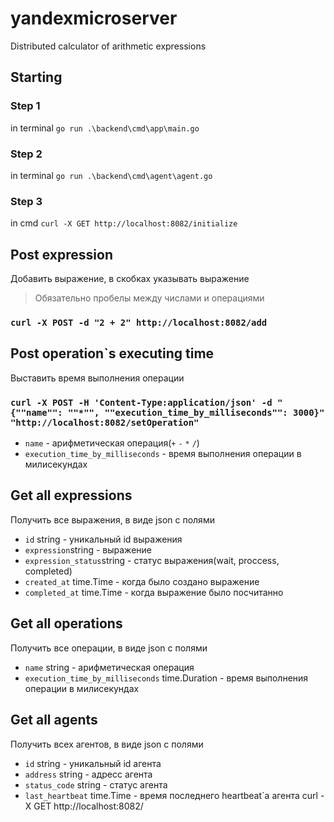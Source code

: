 # yandexmicroserver
 Distributed calculator of arithmetic expressions

 ## Starting
  ### Step 1 
   in terminal 
   `go run .\backend\cmd\app\main.go` 
  ### Step 2
  in terminal
   `go run .\backend\cmd\agent\agent.go` 
  ### Step 3
   in cmd
   `curl -X GET http://localhost:8082/initialize`
 ## Post expression
 Добавить выражение, в скобках указывать выражение
 > Обязательно пробелы между числами и операциями  
 ### `curl -X POST -d "2 + 2" http://localhost:8082/add` 
 ## Post operation`s executing time 
 Выставить время выполнения операции
 ### `curl -X POST -H 'Content-Type:application/json' -d "{""name"": ""*"", ""execution_time_by_milliseconds"": 3000}" "http://localhost:8082/setOperation" `
 - `name` - арифметическая операция(`+` `-` `*` `/`)
 - `execution_time_by_milliseconds` - время выполнения операции в милисекундах
 
 ## Get all expressions
 Получить все выражения, в виде json с полями 
 - `id` string - уникальный id выражения
 - `expression`string - выражение
 - `expression_status`string - статус выражения(wait, proccess, completed)
 - `created_at` time.Time - когда было создано выражение
 - `completed_at` time.Time - когда выражение было посчитанно
 ## Get all operations
 Получить все операции, в виде json c полями
 - `name` string - арифметическая операция
 - `execution_time_by_milliseconds` time.Duration - время выполнения операции в милисекундах
 ## Get all agents
 Получить всех агентов, в виде json c полями
 - `id` string - уникальный id агента
 - `address` string - адресс агента
 - `status_code` string - статус агента
 - `last_heartbeat` time.Time - время последнего heartbeat`a агента
curl -X GET http://localhost:8082/
